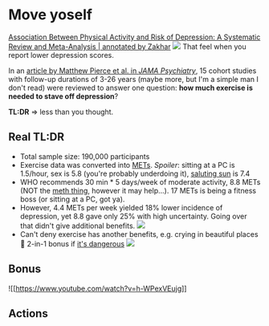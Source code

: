# Move yoself
[Association Between Physical Activity and Risk of Depression: A Systematic Review and Meta-Analysis | annotated by Zakhar](https://readwise.io/reader/shared/01gmt0q8w1nnt2vfeeaey6q0qe/)
![](https://i.imgur.com/GKlDhYe.png)
That feel when you report lower depression scores.

In an [article by Matthew Pierce et al. in _JAMA Psychiatry_](http://doi.org/10.1001/jamapsychiatry.2022.0609), 15 cohort studies with follow-up durations of 3-26 years (maybe more, but I'm a simple man I don't read) were reviewed to answer one question: **how much exercise is needed to stave off depression**?

**TL:DR** ⇒ less than you thought.

## Real **TL:DR**
- Total sample size: 190,000 participants
- Exercise data was converted into [METs](https://en.wikipedia.org/wiki/Metabolic_equivalent_of_task). *Spoiler*: sitting at a PC is 1.5/hour, sex is 5.8 (you're probably underdoing it), [saluting sun](https://en.wikipedia.org/wiki/Sun_Salutation) is 7.4
- WHO recommends 30 min * 5 days/week of moderate activity, 8.8 METs (NOT the [meth thing](https://t.me/ohmyboi/1046), however it may help...). 17 METs is being a fitness boss (or sitting at a PC, got ya).
- However, 4.4 METs per week yielded 18% lower incidence of depression, yet 8.8 gave only 25% with high uncertainty. Going over that didn't give additional benefits.
![](https://i.imgur.com/iC9phO9.png)
- Can't deny exercise has another benefits, e.g. crying in beautiful places 🤗 2-in-1 bonus if [it's dangerous](https://en.wikipedia.org/wiki/Horseshoe_Falls)
![](https://i.imgur.com/Iz0UTf2.png)
## Bonus
![[https://www.youtube.com/watch?v=h-WPexVEujg]]
## Actions
